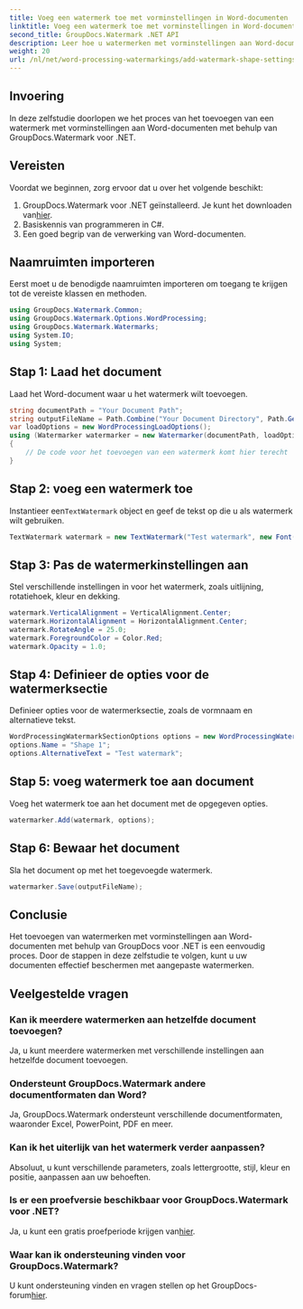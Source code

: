 ```yaml
---
title: Voeg een watermerk toe met vorminstellingen in Word-documenten
linktitle: Voeg een watermerk toe met vorminstellingen in Word-documenten
second_title: GroupDocs.Watermark .NET API
description: Leer hoe u watermerken met vorminstellingen aan Word-documenten kunt toevoegen met GroupDocs voor .NET. Bescherm uw documenten effectief.
weight: 20
url: /nl/net/word-processing-watermarkings/add-watermark-shape-settings-word-docs/
---
```

## Invoering
In deze zelfstudie doorlopen we het proces van het toevoegen van een watermerk met vorminstellingen aan Word-documenten met behulp van GroupDocs.Watermark voor .NET.
## Vereisten
Voordat we beginnen, zorg ervoor dat u over het volgende beschikt:
1.  GroupDocs.Watermark voor .NET geïnstalleerd. Je kunt het downloaden van[hier](https://releases.groupdocs.com/Watermark/net/).
2. Basiskennis van programmeren in C#.
3. Een goed begrip van de verwerking van Word-documenten.

## Naamruimten importeren
Eerst moet u de benodigde naamruimten importeren om toegang te krijgen tot de vereiste klassen en methoden.
```csharp
using GroupDocs.Watermark.Common;
using GroupDocs.Watermark.Options.WordProcessing;
using GroupDocs.Watermark.Watermarks;
using System.IO;
using System;
```
## Stap 1: Laad het document
Laad het Word-document waar u het watermerk wilt toevoegen.
```csharp
string documentPath = "Your Document Path";
string outputFileName = Path.Combine("Your Document Directory", Path.GetFileName(documentPath));
var loadOptions = new WordProcessingLoadOptions();
using (Watermarker watermarker = new Watermarker(documentPath, loadOptions))
{
    // De code voor het toevoegen van een watermerk komt hier terecht
}
```
## Stap 2: voeg een watermerk toe
 Instantieer een`TextWatermark` object en geef de tekst op die u als watermerk wilt gebruiken.
```csharp
TextWatermark watermark = new TextWatermark("Test watermark", new Font("Arial", 19));
```
## Stap 3: Pas de watermerkinstellingen aan
Stel verschillende instellingen in voor het watermerk, zoals uitlijning, rotatiehoek, kleur en dekking.
```csharp
watermark.VerticalAlignment = VerticalAlignment.Center;
watermark.HorizontalAlignment = HorizontalAlignment.Center;
watermark.RotateAngle = 25.0;
watermark.ForegroundColor = Color.Red;
watermark.Opacity = 1.0;
```
## Stap 4: Definieer de opties voor de watermerksectie
Definieer opties voor de watermerksectie, zoals de vormnaam en alternatieve tekst.
```csharp
WordProcessingWatermarkSectionOptions options = new WordProcessingWatermarkSectionOptions();
options.Name = "Shape 1";
options.AlternativeText = "Test watermark";
```
## Stap 5: voeg watermerk toe aan document
Voeg het watermerk toe aan het document met de opgegeven opties.
```csharp
watermarker.Add(watermark, options);
```
## Stap 6: Bewaar het document
Sla het document op met het toegevoegde watermerk.
```csharp
watermarker.Save(outputFileName);
```

## Conclusie
Het toevoegen van watermerken met vorminstellingen aan Word-documenten met behulp van GroupDocs voor .NET is een eenvoudig proces. Door de stappen in deze zelfstudie te volgen, kunt u uw documenten effectief beschermen met aangepaste watermerken.
## Veelgestelde vragen
### Kan ik meerdere watermerken aan hetzelfde document toevoegen?
Ja, u kunt meerdere watermerken met verschillende instellingen aan hetzelfde document toevoegen.
### Ondersteunt GroupDocs.Watermark andere documentformaten dan Word?
Ja, GroupDocs.Watermark ondersteunt verschillende documentformaten, waaronder Excel, PowerPoint, PDF en meer.
### Kan ik het uiterlijk van het watermerk verder aanpassen?
Absoluut, u kunt verschillende parameters, zoals lettergrootte, stijl, kleur en positie, aanpassen aan uw behoeften.
### Is er een proefversie beschikbaar voor GroupDocs.Watermark voor .NET?
 Ja, u kunt een gratis proefperiode krijgen van[hier](https://releases.groupdocs.com/).
### Waar kan ik ondersteuning vinden voor GroupDocs.Watermark?
 U kunt ondersteuning vinden en vragen stellen op het GroupDocs-forum[hier](https://forum.groupdocs.com/c/watermark/19).
